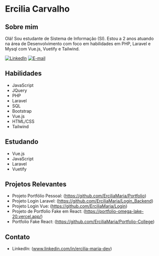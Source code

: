 # Ercilia Carvalho

## Sobre mim
Olá! Sou estudante de Sistema de Informação (SI). Estou a 2 anos atuando na área de Desenvolvimento com foco em habilidades em PHP, Laravel e Mysql com Vue.js, Vuetify e Tailwind.

[![LinkedIn](https://img.shields.io/badge/linkedin-%230077B5.svg?style=for-the-badge&logo=linkedin&logoColor=white)](https://www.linkedin.com/in/ercilia-maria-dev)
[![E-mail](https://img.shields.io/badge/-Email-0077B5?style=for-the-badge&logo=microsoft-outlook&logoColor=white)](erciliacarvalho2@gmail.com)
  

## Habilidades
- JavaScript
- JQuery
- PHP
- Laravel
- SQL
- Bootstrap
- Vue.js
- HTML/CSS
- Tailwind

## Estudando
- Vue.js
- JavaScript
- Laravel
- Vuetify

## Projetos Relevantes
- Projeto Portfólio Pessoal: (https://github.com/ErciliaMaria/Portfolio)
- Projeto Login Laravel: (https://github.com/ErciliaMaria/Login_Backend)
- Projeto Login Vue: (https://github.com/ErciliaMaria/Login)
- Projeto de Portfolio Fake em React: (https://portfolio-omega-lake-20.vercel.app/)
- Portfolio Fake React: (https://github.com/ErciliaMaria/Portfolio-College)

## Contato

- LinkedIn: (www.linkedin.com/in/ercilia-maria-dev)
